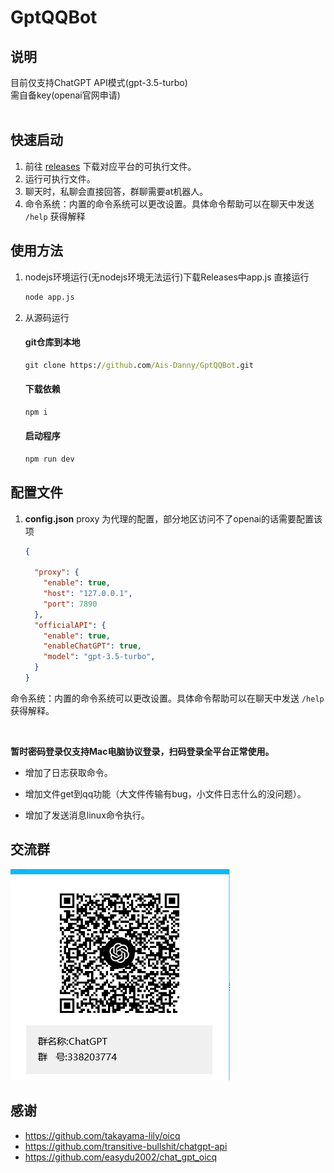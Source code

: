 # GptQQBot

## 说明
目前仅支持ChatGPT API模式(gpt-3.5-turbo)<br>
需自备key(openai官网申请)
<br>
<br>
## 快速启动

1. 前往 [releases](https://github.com/Ais-Danny/GptQQBot/releases) 下载对应平台的可执行文件。
2. 运行可执行文件。
3. 聊天时，私聊会直接回答，群聊需要at机器人。
4. 命令系统：内置的命令系统可以更改设置。具体命令帮助可以在聊天中发送 `/help` 获得解释

## 使用方法


1. nodejs环境运行(无nodejs环境无法运行)下载Releases中app.js 直接运行
    ```cmd
    node app.js
    ```
2. 从源码运行
    
    #### git仓库到本地
    ```cmd
    git clone https://github.com/Ais-Danny/GptQQBot.git
    ```
    #### 下载依赖
    ```cmd
    npm i 
    ```
    #### 启动程序
    ```cmd
    npm run dev 
    ```

## 配置文件

1. **config.json**
   proxy 为代理的配置，部分地区访问不了openai的话需要配置该项

   ```json
   {
       
     "proxy": {
       "enable": true,
       "host": "127.0.0.1",
       "port": 7890
     },
     "officialAPI": {
       "enable": true,
       "enableChatGPT": true,
       "model": "gpt-3.5-turbo",
     }
   }
   ```

命令系统：内置的命令系统可以更改设置。具体命令帮助可以在聊天中发送 `/help` 获得解释。<br>

<br>

**暂时密码登录仅支持Mac电脑协议登录，扫码登录全平台正常使用。**
 - 增加了日志获取命令。

-  增加文件get到qq功能（大文件传输有bug，小文件日志什么的没问题）。

 - 增加了发送消息linux命令执行。
 
 
 

## 交流群

![YQ`@SO_A@57DC@T$PU95MSO](./img/gurp.png)
 
## 感谢

- https://github.com/takayama-lily/oicq
- https://github.com/transitive-bullshit/chatgpt-api
- https://github.com/easydu2002/chat_gpt_oicq
